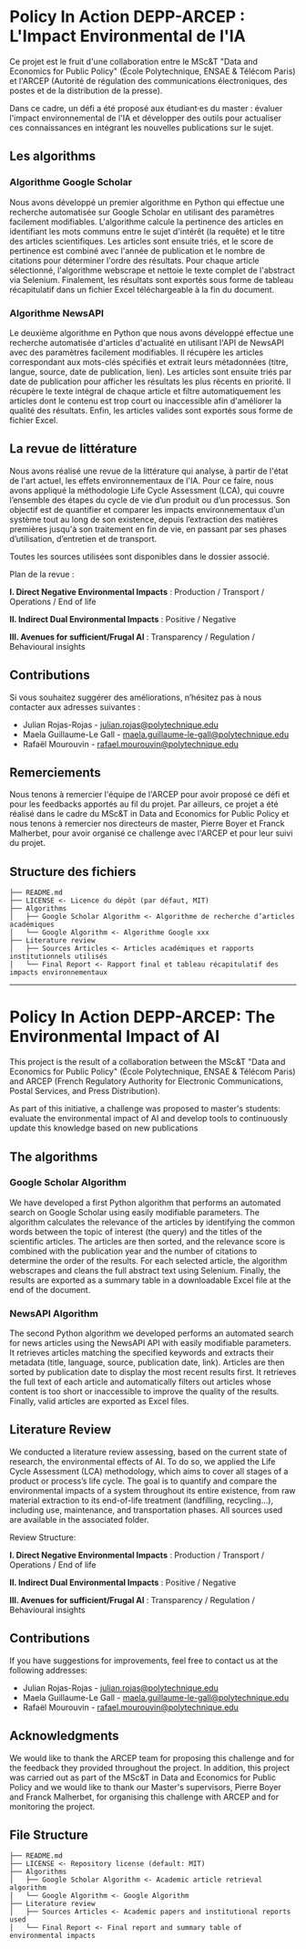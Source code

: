 # Policy In Action DEPP-ARCEP : L'Impact Environmental de l'IA

Ce projet est le fruit d'une collaboration entre le MSc&T "Data and Economics for Public Policy" (École Polytechnique, ENSAE & Télécom Paris) et l'ARCEP (Autorité de régulation des communications électroniques, des postes et de la distribution de la presse).

Dans ce cadre, un défi a été proposé aux étudiant·es du master : évaluer l'impact environnemental de l'IA et développer des outils pour actualiser ces connaissances en intégrant les nouvelles publications sur le sujet.

## Les algorithms

### Algorithme Google Scholar

Nous avons développé un premier algorithme en Python qui effectue une recherche automatisée sur Google Scholar en utilisant des paramètres facilement modifiables. L'algorithme calcule la pertinence des articles en identifiant les mots communs entre le sujet d'intérêt (la requête) et le titre des articles scientifiques. Les articles sont ensuite triés, et le score de pertinence est combiné avec l'année de publication et le nombre de citations pour déterminer l'ordre des résultats. Pour chaque article sélectionné, l'algorithme webscrape et nettoie le texte complet de l'abstract via Selenium. Finalement, les résultats sont exportés sous forme de tableau récapitulatif dans un fichier Excel téléchargeable à la fin du document. 

### Algorithme NewsAPI 

Le deuxième algorithme en Python que nous avons développé effectue une recherche automatisée d'articles d'actualité en utilisant l'API de NewsAPI avec des paramètres facilement modifiables. Il récupère les articles correspondant aux mots-clés spécifiés et extrait leurs métadonnées (titre, langue, source, date de publication, lien). Les articles sont ensuite triés par date de publication pour afficher les résultats les plus récents en priorité. Il récupère le texte intégral de chaque article et filtre automatiquement les articles dont le contenu est trop court ou inaccessible afin d'améliorer la qualité des résultats. Enfin, les articles valides sont exportés sous forme de fichier Excel.


## La revue de littérature 

Nous avons réalisé une revue de la littérature qui analyse, à partir de l'état de l'art actuel, les effets environnementaux de l'IA. Pour ce faire, nous avons appliqué la méthodologie Life Cycle Assessment (LCA), qui couvre l’ensemble des étapes du cycle de vie d’un produit ou d’un processus. Son objectif est de quantifier et comparer les impacts environnementaux d’un système tout au long de son existence, depuis l’extraction des matières premières jusqu'à son traitement en fin de vie, en passant par ses phases d’utilisation, d’entretien et de transport.

Toutes les sources utilisées sont disponibles dans le dossier associé.

Plan de la revue :

**I. Direct Negative Environmental Impacts** : Production / Transport / Operations / End of life 

**II. Indirect Dual Environmental Impacts** : Positive / Negative 

**III. Avenues for sufficient/Frugal AI** : Transparency / Regulation / Behavioural insights


## **Contributions**

Si vous souhaitez suggérer des améliorations, n’hésitez pas à nous contacter aux adresses suivantes :

- Julian Rojas-Rojas - julian.rojas@polytechnique.edu
- Maela Guillaume-Le Gall - maela.guillaume-le-gall@polytechnique.edu
- Rafaël Mourouvin - rafael.mourouvin@polytechnique.edu

## **Remerciements**

Nous tenons à remercier l'équipe de l'ARCEP pour avoir proposé ce défi et pour les feedbacks apportés au fil du projet. Par ailleurs, ce projet a été réalisé dans le cadre du MSc&T in Data and Economics for Public Policy et nous tenons à remercier nos directeurs de master, Pierre Boyer et Franck Malherbet, pour avoir organisé ce challenge avec l'ARCEP et pour leur suivi du projet.

## **Structure des fichiers**

```
├── README.md  
├── LICENSE <- Licence du dépôt (par défaut, MIT)  
├── Algorithms  
│   ├── Google Scholar Algorithm <- Algorithme de recherche d’articles académiques  
│   └── Google Algorithm <- Algorithme Google xxx
├── Literature review  
│   ├── Sources Articles <- Articles académiques et rapports institutionnels utilisés  
│   └── Final Report <- Rapport final et tableau récapitulatif des impacts environnementaux  

```
___


# Policy In Action DEPP-ARCEP: The Environmental Impact of AI

This project is the result of a collaboration between the MSc&T "Data and Economics for Public Policy" (École Polytechnique, ENSAE & Télécom Paris) and ARCEP (French Regulatory Authority for Electronic Communications, Postal Services, and Press Distribution).

As part of this initiative, a challenge was proposed to master's students: evaluate the environmental impact of AI and develop tools to continuously update this knowledge based on new publications

## The algorithms

### Google Scholar Algorithm

We have developed a first Python algorithm that performs an automated search on Google Scholar using easily modifiable parameters. The algorithm calculates the relevance of the articles by identifying the common words between the topic of interest (the query) and the titles of the scientific articles. The articles are then sorted, and the relevance score is combined with the publication year and the number of citations to determine the order of the results. For each selected article, the algorithm webscrapes and cleans the full abstract text using Selenium. Finally, the results are exported as a summary table in a downloadable Excel file at the end of the document.


### NewsAPI Algorithm

The second Python algorithm we developed performs an automated search for news articles using the NewsAPI API with easily modifiable parameters. It retrieves articles matching the specified keywords and extracts their metadata (title, language, source, publication date, link). Articles are then sorted by publication date to display the most recent results first. It retrieves the full text of each article and automatically filters out articles whose content is too short or inaccessible to improve the quality of the results. Finally, valid articles are exported as Excel files.


## Literature Review

We conducted a literature review assessing, based on the current state of research, the environmental effects of AI. To do so, we applied the Life Cycle Assessment (LCA) methodology, which aims to cover all stages of a product or process’s life cycle. The goal is to quantify and compare the environmental impacts of a system throughout its entire existence, from raw material extraction to its end-of-life treatment (landfilling, recycling…), including use, maintenance, and transportation phases.
All sources used are available in the associated folder.

Review Structure:

**I. Direct Negative Environmental Impacts** : Production / Transport / Operations / End of life 

**II. Indirect Dual Environmental Impacts** : Positive / Negative 

**III. Avenues for sufficient/Frugal AI** : Transparency / Regulation / Behavioural insights


## **Contributions**

If you have suggestions for improvements, feel free to contact us at the following addresses:


- Julian Rojas-Rojas - julian.rojas@polytechnique.edu
- Maela Guillaume-Le Gall - maela.guillaume-le-gall@polytechnique.edu
- Rafaël Mourouvin - rafael.mourouvin@polytechnique.edu

## **Acknowledgments**

We would like to thank the ARCEP team for proposing this challenge and for the feedback they provided throughout the project. In addition, this project was carried out as part of the MSc&T in Data and Economics for Public Policy and we would like to thank our Master's supervisors, Pierre Boyer and Franck Malherbet, for organising this challenge with ARCEP and for monitoring the project.

## **File Structure**

```
├── README.md  
├── LICENSE <- Repository license (default: MIT)  
├── Algorithms  
│   ├── Google Scholar Algorithm <- Academic article retrieval algorithm  
│   └── Google Algorithm <- Google Algorithm   
├── Literature review  
│   ├── Sources Articles <- Academic papers and institutional reports used  
│   └── Final Report <- Final report and summary table of environmental impacts  

```

